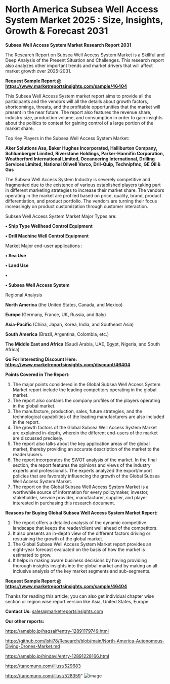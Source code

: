 # North America Subsea Well Access System Market 2025 : Size, Insights, Growth & Forecast 2031

<strong>Subsea Well Access System Market Research Report 2031</strong>

The Research Report on Subsea Well Access System Market is a Skillful and Deep Analysis of the Present Situation and Challenges. This research report also analyzes other important trends and market drivers that will affect market growth over 2025-2031.

<strong>Request Sample Report @ <a href=https://www.marketreportsinsights.com/sample/46404>https://www.marketreportsinsights.com/sample/46404</a></strong>

This Subsea Well Access System market report aims to provide all the participants and the vendors will all the details about growth factors, shortcomings, threats, and the profitable opportunities that the market will present in the near future. The report also features the revenue share, industry size, production volume, and consumption in order to gain insights about the politics to contest for gaining control of a large portion of the market share.

Top Key Players in the Subsea Well Access System Market:

<strong>Aker Solutions Asa, Baker Hughes Incorporated, Halliburton Company, Schlumberger Limited, Riverstone Holdings, Parker-Hannifin Corporation, Weatherford International Limited, Oceaneering International, Drilling Services Limited, National Oilwell Varco, Dril-Quip, Technipfmc, GE Oil & Gas</strong>

The Subsea Well Access System Industry is severely competitive and fragmented due to the existence of various established players taking part in different marketing strategies to increase their market share. The vendors operating in the market are profiled based on price, quality, brand, product differentiation, and product portfolio. The vendors are turning their focus increasingly on product customization through customer interaction.

Subsea Well Access System Market Major Types are:

<strong>•  Ship Type Wellhead Control Equipment

•  Drill Machine Well Control Equipment</strong>

Market Major end-user applications :

<strong>•  Sea Use

•  Land Use

•  

•  Subsea Well Access System</strong>

Regional Analysis

</u><strong><b>North America</b></strong> (the United States, Canada, and Mexico)

<strong><b>Europe </b></strong>(Germany, France, UK, Russia, and Italy)

<strong><b>Asia-Pacific</b></strong> (China, Japan, Korea, India, and Southeast Asia)

<strong><b>South America</b></strong> (Brazil, Argentina, Colombia, etc.)

<strong><b>The Middle East and Africa</b></strong> (Saudi Arabia, UAE, Egypt, Nigeria, and South Africa)

<strong>Go For Interesting Discount Here: <a href=https://www.marketreportsinsights.com/discount/46404>https://www.marketreportsinsights.com/discount/46404</a></strong>

<strong>Points Covered in The Report:</strong>
<ol>
  <li>The major points considered in the Global Subsea Well Access System Market report include the leading competitors operating in the global market.</li>
  <li>The report also contains the company profiles of the players operating in the global market.</li>
  <li>The manufacture, production, sales, future strategies, and the technological capabilities of the leading manufacturers are also included in the report.</li>
  <li>The growth factors of the Global Subsea Well Access System Market are explained in-depth, wherein the different end-users of the market are discussed precisely.</li>
  <li>The report also talks about the key application areas of the global market, thereby providing an accurate description of the market to the readers/users.</li>
  <li>The report incorporates the SWOT analysis of the market. In the final section, the report features the opinions and views of the industry experts and professionals. The experts analyzed the export/import policies that are favorably influencing the growth of the Global Subsea Well Access System Market.</li>
  <li>The report on the Global Subsea Well Access System Market is a worthwhile source of information for every policymaker, investor, stakeholder, service provider, manufacturer, supplier, and player interested in purchasing this research document.</li>
</ol>
<strong>Reasons for Buying Global Subsea Well Access System Market Report:</strong>

<ol>
  <li>The report offers a detailed analysis of the dynamic competitive landscape that keeps the reader/client well ahead of the competitors.</li>
  <li>It also presents an in-depth view of the different factors driving or restraining the growth of the global market.</li>
  <li>The Global Subsea Well Access System Market report provides an eight-year forecast evaluated on the basis of how the market is estimated to grow.</li>
  <li>It helps in making aware business decisions by having providing thorough insights insights into the global market and by making an all-inclusive analysis of the key market segments and sub-segments.</li>
</ol>
<strong>Request Sample Report @ <a href=https://www.marketreportsinsights.com/sample/46404>https://www.marketreportsinsights.com/sample/46404</a></strong>


Thanks for reading this article; you can also get individual chapter wise section or region wise report version like Asia, United States, Europe.

<strong>Contact Us:</strong>
sales@marketreportsinsights.com

<strong>Our other reports:</strong>

<a href=https://ameblo.jp/haqsaif/entry-12891179749.html>https://ameblo.jp/haqsaif/entry-12891179749.html</a>

<a href=https://github.com/Ishi78/Research/blob/main/North-America-Autonomous-Diving-Drones-Market.md>https://github.com/Ishi78/Research/blob/main/North-America-Autonomous-Diving-Drones-Market.md</a>

<a href=https://ameblo.jp/hindavi/entry-12891228166.html>https://ameblo.jp/hindavi/entry-12891228166.html</a>

<a href=https://tanomuno.com/illust/529683>https://tanomuno.com/illust/529683</a>

<a href=https://tanomuno.com/illust/528359>https://tanomuno.com/illust/528359</a>"
![image](https://github.com/user-attachments/assets/c16f1de1-247c-459b-9673-042ddb053b3d)
